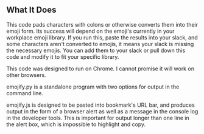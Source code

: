 ## What It Does

This code pads characters with colons or otherwise converts them into their emoji form.  Its success will depend on the emoji's currently in your workplace emoji library. If you run this, paste the results into your slack, and some characters aren't converted to emojis, it means your slack is missing the necessary emojis.  You can add them to your slack or pull down this code and modify it to fit your specific library. 

This code was designed to run on Chrome. I cannot promise it will work on other browsers. 

emojify.py is a standalone program with two options for output in the command line. 

emojify.js is designed to be pasted into bookmark's URL bar, and produces output in the form of a browser alert as well as a message in the console log in the developer tools. This is important for output longer than one line in the alert box, which is impossible to highlight and copy. 


